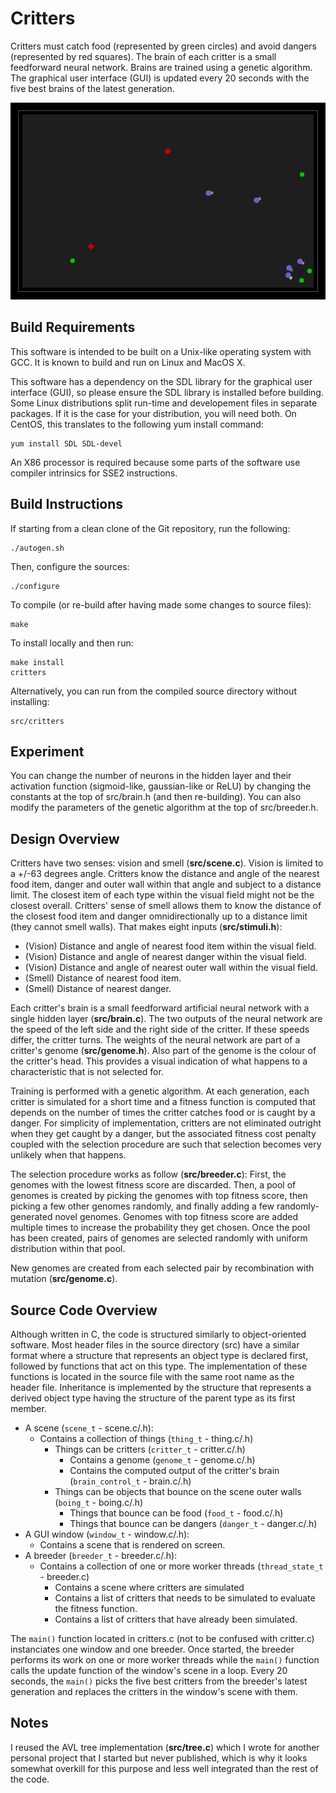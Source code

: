 # Critters #

Critters must catch food (represented by green circles) and avoid dangers 
(represented by red squares). The brain of each critter is a small feedforward 
neural network. Brains are trained using a genetic algorithm. The graphical 
user interface (GUI) is updated every 20 seconds with the five best brains of 
the latest generation.

![Screenshot](https://raw.githubusercontent.com/phaubertin/critters/master/doc/screenshot.png)

Build Requirements
------------------

This software is intended to be built on a Unix-like operating system with GCC.
It is known to build and run on Linux and MacOS X.

This software has a dependency on the SDL library for the graphical user 
interface (GUI), so please ensure the SDL library is installed before building. 
Some Linux distributions split run-time and developement files in separate 
packages. If it is the case for your distribution, you will need both. On 
CentOS, this translates to the following yum install command:
```
yum install SDL SDL-devel
```

An X86 processor is required because some parts of the software use compiler
intrinsics for SSE2 instructions.

Build Instructions
------------------

If starting from a clean clone of the Git repository, run the following:
```
./autogen.sh
```

Then, configure the sources:
```
./configure
```

To compile (or re-build after having made some changes to source files):
```
make
```

To install locally and then run:
```
make install
critters
```

Alternatively, you can run from the compiled source directory without installing:
```
src/critters
```

Experiment
----------

You can change the number of neurons in the hidden layer and their activation
function (sigmoid-like, gaussian-like or ReLU) by changing the constants at the
top of src/brain.h (and then re-building). You can also modify the parameters of
the genetic algorithm at the top of src/breeder.h.

Design Overview
---------------

Critters have two senses: vision and smell (**src/scene.c**). Vision is limited 
to a +/-63 degrees angle. Critters know the distance and angle of the nearest 
food item, danger and outer wall within that angle and subject to a distance 
limit. The closest item of each type within the visual field might not be the 
closest overall. Critters' sense of smell allows them to know the distance of 
the closest food item and danger omnidirectionally up to a distance limit 
(they cannot smell walls). That makes eight inputs (**src/stimuli.h**):

* (Vision) Distance and angle of nearest food item within the visual field.
* (Vision) Distance and angle of nearest danger within the visual field.
* (Vision) Distance and angle of nearest outer wall within the visual field.
* (Smell) Distance of nearest food item.
* (Smell) Distance of nearest danger.

Each critter's brain is a small feedforward artificial neural network with a 
single hidden layer (**src/brain.c**). The two outputs of the neural network 
are the speed of the left side and the right side of the critter. If these 
speeds differ, the critter turns. The weights of the neural network are part of 
a critter's genome (**src/genome.h**). Also part of the genome is the colour 
of the critter's head. This provides a visual indication of what happens to a 
characteristic that is not selected for.

Training is performed with a genetic algorithm. At each generation, each 
critter is simulated for a short time and a fitness function is computed that 
depends on the number of times the critter catches food or is caught by a 
danger. For simplicity of implementation, critters are not eliminated 
outright when they get caught by a danger, but the associated fitness cost 
penalty coupled with the selection procedure are such that selection becomes
very unlikely when that happens.

The selection procedure works as follow (**src/breeder.c**): First, the genomes 
with the lowest fitness score are discarded. Then, a pool of genomes is created 
by picking the genomes with top fitness score, then picking a few other genomes 
randomly, and finally adding a few randomly-generated novel genomes. Genomes 
with top fitness score are added multiple times to increase the probability 
they get chosen. Once the pool has been created, pairs of genomes are selected 
randomly with uniform distribution within that pool.

New genomes are created from each selected pair by recombination with mutation 
(**src/genome.c**).

Source Code Overview
--------------------

Although written in C, the code is structured similarly to object-oriented 
software. Most header files in the source directory (src) have a similar format 
where a structure that represents an object type is declared first, followed by 
functions that act on this type. The implementation of these functions is 
located in the source file with the same root name as the header file. 
Inheritance is implemented by the structure that represents a derived object 
type having the structure of the parent type as its first member.

* A scene (`scene_t` - scene.c/.h):
    * Contains a collection of things (`thing_t` - thing.c/.h)
        * Things can be critters (`critter_t` - critter.c/.h)
            * Contains a genome (`genome_t` - genome.c/.h)
            * Contains the computed output of the critter's brain (`brain_control_t` - brain.c/.h)
        * Things can be objects that bounce on the scene outer walls (`boing_t` - boing.c/.h)
            * Things that bounce can be food (`food_t` - food.c/.h)
            * Things that bounce can be dangers (`danger_t` - danger.c/.h)
* A GUI window (`window_t` - window.c/.h):
    * Contains a scene that is rendered on screen.
* A breeder (`breeder_t` - breeder.c/.h):
    * Contains a collection of one or more worker threads (`thread_state_t` - breeder.c)
        * Contains a scene where critters are simulated
        * Contains a list of critters that needs to be simulated to evaluate
          the fitness function.
        * Contains a list of critters that have already been simulated.

The `main()` function located in critters.c (not to be confused with critter.c) 
instanciates one window and one breeder. Once started, the breeder performs 
its work on one or more worker threads while the `main()` function calls the 
update function of the window's scene in a loop. Every 20 seconds, the `main()` 
picks the five best critters from the breeder's latest generation and replaces 
the critters in the window's scene with them.

Notes
-----

I reused the AVL tree implementation (**src/tree.c**) which I wrote for another 
personal project that I started but never published, which is why it looks 
somewhat overkill for this purpose and less well integrated than the rest of the
code.
